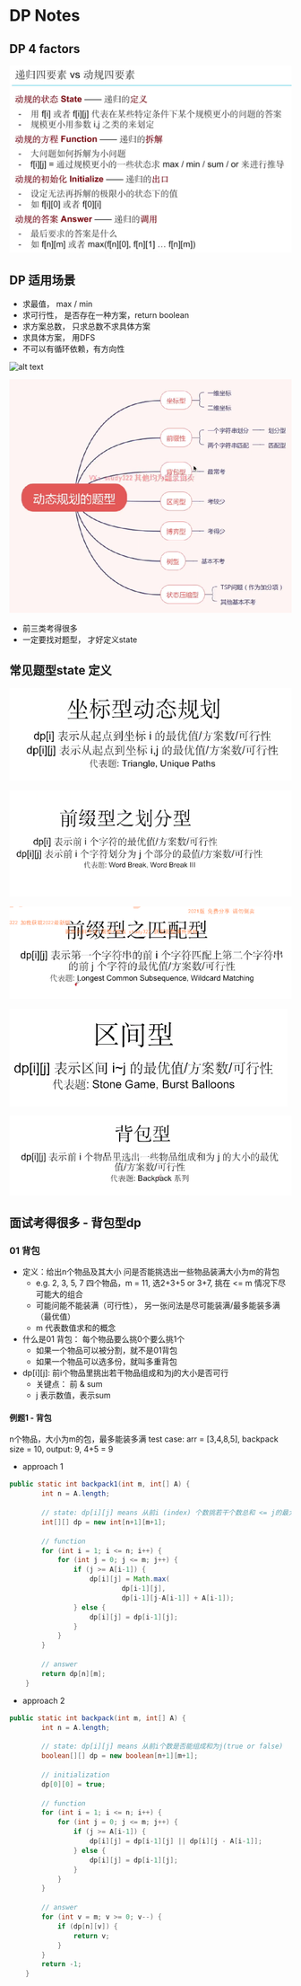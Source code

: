 # DP Notes

## DP 4 factors

![alt text](image-5.png)

## DP 适用场景

- 求最值， max / min
- 求可行性， 是否存在一种方案，return boolean
- 求方案总数， 只求总数不求具体方案
- 求具体方案， 用DFS
- 不可以有循环依赖，有方向性

![alt text](image-13.png)

![alt text](image-14.png)

- 前三类考得很多
- 一定要找对题型， 才好定义state

## 常见题型state 定义
![alt text](image-23.png)

![alt text](image-24.png)

![alt text](image-25.png)

![alt text](image-27.png)

![alt text](image-26.png)

## 面试考得很多 - 背包型dp

### 01 背包
- 定义：给出n个物品及其大小 问是否能挑选出一些物品装满大小为m的背包
    - e.g. 2, 3, 5, 7 四个物品，m = 11, 选2+3+5 or 3+7, 挑在 <= m 情况下尽可能大的组合
    - 可能问能不能装满（可行性）， 另一张问法是尽可能装满/最多能装多满 （最优值）
    - m 代表数值求和的概念
- 什么是01 背包： 每个物品要么挑0个要么挑1个
    - 如果一个物品可以被分割，就不是01背包
    - 如果一个物品可以选多份，就叫多重背包
- dp[i][j]: 前i个物品里挑出若干物品组成和为j的大小是否可行
    - 关键点： 前 & sum 
    - j 表示数值，表示sum

#### 例题1 - 背包

n个物品，大小为m的包，最多能装多满
test case: 
arr = [3,4,8,5], backpack size = 10, 
output: 9, 4+5 = 9

- approach 1

```java
public static int backpack1(int m, int[] A) {
        int n = A.length;

        // state: dp[i][j] means 从前i (index) 个数挑若干个数总和 <= j的最大和
        int[][] dp = new int[n+1][m+1];

        // function
        for (int i = 1; i <= n; i++) {
            for (int j = 0; j <= m; j++) {
                if (j >= A[i-1]) {
                    dp[i][j] = Math.max(
                            dp[i-1][j],
                            dp[i-1][j-A[i-1]] + A[i-1]);
                } else {
                    dp[i][j] = dp[i-1][j];
                }
            }
        }

        // answer
        return dp[n][m];
    }
```

- approach 2

```java
public static int backpack(int m, int[] A) {
        int n = A.length;

        // state: dp[i][j] means 从前i个数是否能组成和为j(true or false)
        boolean[][] dp = new boolean[n+1][m+1];

        // initialization
        dp[0][0] = true;

        // function
        for (int i = 1; i <= n; i++) {
            for (int j = 0; j <= m; j++) {
                if (j >= A[i-1]) {
                    dp[i][j] = dp[i-1][j] || dp[i][j - A[i-1]];
                } else {
                    dp[i][j] = dp[i-1][j];
                }
            }
        }

        // answer
        for (int v = m; v >= 0; v--) {
            if (dp[n][v]) {
                return v;
            }
        }
        return -1;
    }
```